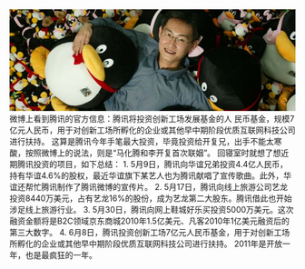 <img src="/blog/images/tencentmoney.jpg"/>
微博上看到腾讯的官方信息：腾讯将投资创新工场发展基金的人
民币基金，规模7亿元人民币，用于对创新工场所孵化的企业或其他早中期阶段优质互联网科技公司进行扶持。
这算是腾讯今年手笔最大投资，毕竟投资给开复兄，出手不能太寒酸，按照微博上的说法，则是“马化腾和李开复首次联姻”。
回寝室时就想了想近期腾讯投资的项目，如下总结：
1. 5月9日，腾讯向华谊兄弟投资4.4亿人民币，持有华谊4.6%的股权，最近华谊旗下某艺人也为腾讯献唱了宣传歌曲。此外，华谊还帮忙腾讯制作了腾讯微博的宣传片。
2. 5月17日，腾讯向线上旅游公司艺龙投资8440万美元，占有艺龙16%的股份，成为艺龙第二大股东。腾讯借此也开始涉足线上旅游行业。
3. 5月30日，腾讯向网上鞋城好乐买投资5000万美元。这次融资金额将是B2C领域京东商城2010年1.5亿美元、凡客2010年1亿美元融资后的第三大数字。
4. 6月8日，腾讯投资创新工场7亿元人民币基金，用于对创新工场所孵化的企业或其他早中期阶段优质互联网科技公司进行扶持。
2011年是开放一年，也是最疯狂的一年。